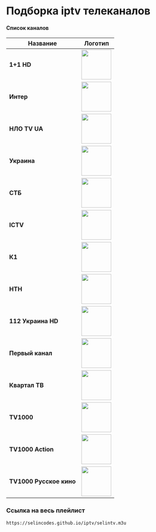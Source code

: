 # Подборка iptv телеканалов
#### Список каналов

| Название  | Логотип  |
|---|---|
| **1+1 HD** | <img src="https://selincodes.github.io/iptv/logo/1plus1.jpg" width="80"> |
| **Интер** | <img src="https://selincodes.github.io/iptv/logo/inter-ua.jpg" width="80"> |
| **НЛО TV UA** | <img src="https://selincodes.github.io/iptv/logo/nlo-tv-ua.jpg" width="80"> |
| **Украина** | <img src="https://selincodes.github.io/iptv/logo/ukraina.jpg" width="80"> |
| **СТБ** | <img src="https://selincodes.github.io/iptv/logo/stb-ua.jpg" width="80"> |
| **ICTV** | <img src="https://selincodes.github.io/iptv/logo/ictv-ua.jpg" width="80"> |
| **К1** | <img src="https://selincodes.github.io/iptv/logo/k1-ua.jpg" width="80"> |
| **НТН** | <img src="https://selincodes.github.io/iptv/logo/ntn-ua.jpg" width="80"> |
| **112 Украина HD** | <img src="https://selincodes.github.io/iptv/logo/112-ua.jpg" width="80"> |
| **Первый канал** | <img src="https://selincodes.github.io/iptv/logo/pervy.jpg" width="80"> |
| **Квартал ТВ** | <img src="https://selincodes.github.io/iptv/logo/kvartal-tv.jpg" width="80"> |
| **TV1000** | <img src="https://selincodes.github.io/iptv/logo/tv1000.jpg" width="80"> |
| **TV1000 Action** | <img src="https://selincodes.github.io/iptv/logo/tv1000-action.jpg" width="80"> |
| **TV1000 Русское кино** | <img src="https://selincodes.github.io/iptv/logo/tv1000-russkoe-kino.jpg" width="80"> |

### Ссылка на весь плейлист
`https://selincodes.github.io/iptv/selintv.m3u`